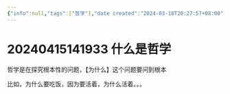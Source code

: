 ```yaml
---
{"info":null,"tags":["哲学"],"date created":"2024-03-18T20:27:57+08:00","date modified":"2024-04-15T18:37:18+08:00","dg-publish":true,"aliases":[],"permalink":"/thoughts/20240415141933 什么是哲学/","dgPassFrontmatter":true,"noteIcon":"2","created":"2024-03-18T20:27:57+08:00","updated":"2024-04-15T18:37:18+08:00"}
---
```



# 20240415141933 什么是哲学

哲学是在探究根本性的问题，【为什么】这个问题要问到根本

比如，为什么要吃饭，因为要活着，为什么活着。。。

